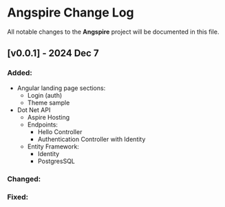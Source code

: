 
# Angspire Change Log
All notable changes to the **Angspire** project will be documented in this file.

## [v0.0.1] - 2024 Dec 7

### Added:
- Angular landing page sections:
  - Login (auth)
  - Theme sample
- Dot Net API
  - Aspire Hosting
  - Endpoints:
    - Hello Controller
    - Authentication Controller with Identity
  - Entity Framework:
    - Identity
    - PostgresSQL

### Changed:

### Fixed:
